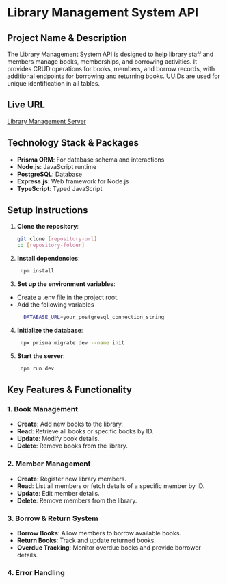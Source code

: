 # Library Management System API

## Project Name & Description
The Library Management System API is designed to help library staff and members manage books, memberships, and borrowing activities. It provides CRUD operations for books, members, and borrow records, with additional endpoints for borrowing and returning books. UUIDs are used for unique identification in all tables.

## Live URL
[Library Management Server](https://library-management-server-a8.vercel.app)

## Technology Stack & Packages
- **Prisma ORM**: For database schema and interactions
- **Node.js**: JavaScript runtime
- **PostgreSQL**: Database
- **Express.js**: Web framework for Node.js
- **TypeScript**: Typed JavaScript

## Setup Instructions
1. **Clone the repository**:
   ```bash
   git clone [repository-url]
   cd [repository-folder]
   ```
2. **Install dependencies**:
   ```bash
    npm install
   ```
3. **Set up the environment variables**:
  - Create a .env file in the project root.
  - Add the following variables
    ```bash
      DATABASE_URL=your_postgresql_connection_string
    ```
4. **Initialize the database**:
   ```bash
    npx prisma migrate dev --name init
   ```
5. **Start the server**:
   ```bash
    npm run dev
   ```


## Key Features & Functionality

### 1. Book Management
- **Create**: Add new books to the library.
- **Read**: Retrieve all books or specific books by ID.
- **Update**: Modify book details.
- **Delete**: Remove books from the library.

### 2. Member Management
- **Create**: Register new library members.
- **Read**: List all members or fetch details of a specific member by ID.
- **Update**: Edit member details.
- **Delete**: Remove members from the library.

### 3. Borrow & Return System
- **Borrow Books**: Allow members to borrow available books.
- **Return Books**: Track and update returned books.
- **Overdue Tracking**: Monitor overdue books and provide borrower details.

### 4. Error Handling